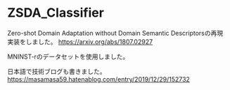 # ZSDA_Classifier

Zero-shot Domain Adaptation without Domain Semantic Descriptorsの再現実装をしました。
https://arxiv.org/abs/1807.02927

MNINST-rのデータセットを使用しました。

日本語で技術ブログも書きました。
https://masamasa59.hatenablog.com/entry/2019/12/29/152732
